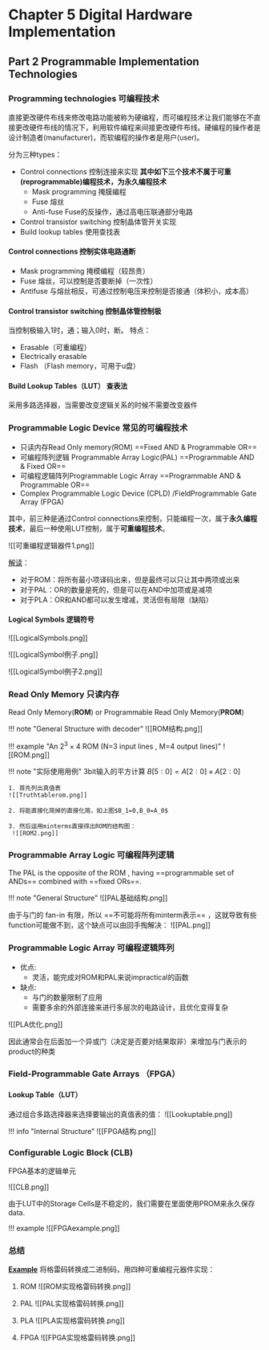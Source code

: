 # Chapter 5 Digital Hardware Implementation
## Part 2 Programmable Implementation Technologies

### Programming technologies 可编程技术

直接更改硬件布线来修改电路功能被称为硬编程，而可编程技术让我们能够在不直接更改硬件布线的情况下，利用软件编程来间接更改硬件布线。硬编程的操作者是设计制造者(manufacturer)，而软编程的操作者是用户(user)。

分为三种types：

- Control connections 控制连接来实现 **其中如下三个技术不属于可重(reprogrammable)编程技术，为永久编程技术**
	- Mask programming 掩膜编程
	- Fuse 熔丝
	- Anti-fuse Fuse的反操作，通过高电压联通部分电路
- Control transistor switching 控制晶体管开关实现
- Build lookup tables 使用查找表

#### Control connections 控制实体电路通断

- Mask programming 掩模编程（较昂贵）
- Fuse  熔丝，可以控制是否要断掉（一次性）
- Antifuse  与熔丝相反，可通过控制电压来控制是否接通（体积小，成本高）

#### Control transistor switching 控制晶体管控制极

当控制极输入1时，通；输入0时，断。
特点：

- Erasable（可重编程）
- Electrically erasable 
- Flash （Flash memory，可用于u盘）

#### Build Lookup Tables（LUT） 查表法

采用多路选择器，当需要改变逻辑关系的时候不需要改变器件

### Programmable Logic Device 常见的可编程技术

- 只读内存Read Only memory(ROM) ==Fixed AND & Programmable OR== 
- 可编程阵列逻辑 Programmable Array Logic(PAL) ==Programmable AND & Fixed OR==
- 可编程逻辑阵列Programmable Logic Array ==Programmable AND & Programmable OR==
- Complex Programmable Logic Device (CPLD) /FieldProgrammable Gate Array (FPGA)

其中，前三种是通过Control connections来控制，只能编程一次，属于**永久编程技术**，最后一种使用LUT控制，属于**可重编程技术**。

![[可重编程逻辑器件1.png]]

[解读](#)：

- 对于ROM：将所有最小项译码出来，但是最终可以只让其中两项或出来
- 对于PAL：OR的数量是死的，但是可以在AND中加项或是减项
- 对于PLA：OR和AND都可以发生增减，灵活但有局限（缺陷）

#### Logical Symbols 逻辑符号
![[LogicalSymbols.png]]

![[LogicalSymbol例子.png]]

![[LogicalSymbol例子2.png]]

### Read Only Memory 只读内存

Read Only Memory(**ROM**) or Programmable Read Only Memory(**PROM**)

!!! note "General Structure with decoder"
	![[ROM结构.png]]


!!! example  "An $2^3\times 4$ ROM (N=3 input lines , M=4 output lines)" 
	![[ROM.png]]

!!! note "实际使用用例"
	3bit输入的平方计算 $B[5:0]=A[2:0]\times A[2:0]$
	
	1. 首先列出真值表
	![[Truthtablerom.png]]
	
	2. 将能直接化简掉的直接化简，如上图$B_1=0,B_0=A_0$
	
	3. 然后运用minterms直接得出ROM的结构图：
	 ![[ROM2.png]]


### Programmable Array Logic 可编程阵列逻辑

The PAL is the opposite of the ROM , having ==programmable set of ANDs== combined with ==fixed ORs==.

!!! note "General Structure"
	![[PAL基础结构.png]]


由于与门的 fan-in 有限，所以 ==不可能将所有minterm表示== ，这就导致有些function可能做不到，这个缺点可以由回手掏解决：
![[PAL.png]]

### Programmable Logic Array 可编程逻辑阵列

- 优点:
	- 灵活，能完成对ROM和PAL来说impractical的函数
- 缺点:
	- 与门的数量限制了应用
	- 需要多余的外部连接来进行多层次的电路设计，且优化变得复杂


![[PLA优化.png]]

因此通常会在后面加一个异或门（决定是否要对结果取非）来增加与门表示的product的种类

### Field-Programmable Gate Arrays （FPGA）
#### Lookup Table（LUT）

通过组合多路选择器来选择要输出的真值表的值：
![[Lookuptable.png]]

!!! info "Internal Structure"
	![[FPGA结构.png]]

### Configurable Logic Block (CLB)

FPGA基本的逻辑单元

![[CLB.png]]

由于LUT中的Storage Cells是不稳定的，我们需要在里面使用PROM来永久保存data.

!!! example
	![[FPGAexample.png]]

### 总结

**[Example](#)** 将格雷码转换成二进制码，用四种可重编程元器件实现：
1. ROM
![[ROM实现格雷码转换.png]]

2. PAL
![[PAL实现格雷码转换.png]]

3. PLA
![[PLA实现格雷码转换.png]]

4. FPGA
![[FPGA实现格雷码转换.png]]

